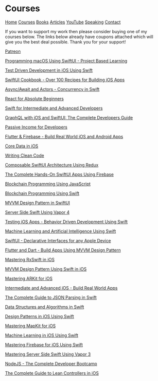 # Courses 

[Home](https://azamsharp.github.io)
[Courses](/courses)
[Books](/books)
[Articles](/articles)
[YouTube](https://www.youtube.com/channel/UCKvDySsrOVgUgRLhWHeyHJA?view_as=subscriber)
[Speaking](/speaking)
[Contact](/contact)

If you want to support my work then please consider buying one of my courses below. The links below already have coupons attached which will give you the best deal possible. Thank you for your support! 

[Patreon](https://www.patreon.com/azamsharp)

[Programming macOS Using SwiftUI - Project Based Learning](https://www.udemy.com/course/programming-macos-using-swiftui-project-based-learning/?referralCode=341C56D773F7C838A545)

[Test Driven Development in iOS Using Swift](https://www.udemy.com/course/test-driven-development-in-ios-using-swift/?referralCode=07649C41E6E184CE86B3)

[SwiftUI Cookbook - Over 100 Recipes for Building iOS Apps](https://www.udemy.com/course/swiftui-cookbook-over-100-recipes-for-building-ios-apps/?referralCode=06ADC26414C593DE91B4)

[Async/Await and Actors - Concurrency in Swift](https://www.udemy.com/course/asyncawait-and-actors-concurrency-in-swift/?referralCode=BE09E803E9E7CBF7F368)

[React for Absolute Beginners](https://www.udemy.com/course/react-for-the-absolute-beginner-reactjs-app-fundamentals/?referralCode=F498F5C907D004D3B16C)

[Swift for Intermediate and Advanced Developers](https://www.udemy.com/course/swift-for-intermediate-and-advanced-ios-developers/?referralCode=2F0103424A4D82742C72)

[GraphQL with iOS and SwiftUI: The Complete Developers Guide](https://www.udemy.com/course/graphql-in-ios-using-swift/?referralCode=9A2C826D12F2E863275E)

[Passive Income for Developers](https://www.udemy.com/course/passive-income-for-developers/?referralCode=C970A66370FC096B0974)

[Flutter & Firebase - Build Real World iOS and Android Apps](https://www.udemy.com/course/flutter-firebase-build-real-world-ios-and-android-apps/?referralCode=007B47CAB3795A71C57A)


[Core Data in iOS](https://www.udemy.com/course/core-data-in-ios/?referralCode=F87F4552453DA9E776FE)


[Writing Clean Code](https://www.udemy.com/course/writing-clean-code-swift/?referralCode=CEB5F35104C973122FE7)


[Composable SwiftUI Architecture Using Redux](https://www.udemy.com/course/composable-swiftui-architecture-using-redux/?referralCode=03CE8A82FDCB3DEF611E)


[The Complete Hands-On SwiftUI Apps Using Firebase](https://www.udemy.com/course/the-complete-hands-on-swiftui-apps-using-firebase/?referralCode=688190DEB57CD2E86A8F)

[Blockchain Programming Using JavaScript](https://www.udemy.com/course/blockchain-programming-using-javascript/?referralCode=983CDE7536B9E6108B97)

[Blockchain Programming Using Swift](https://www.udemy.com/course/blockchain-programming-in-ios-using-swift/?referralCode=1815A8641328DBA300BF)

[MVVM Design Pattern in SwiftUI](https://www.udemy.com/course/mvvm-design-pattern-in-swiftui/?referralCode=DBCF3B88D25104DA4FB2)

[Server Side Swift Using Vapor 4]( 
https://www.udemy.com/course/server-side-swift-using-vapor-4-in-ios/?referralCode=57ABBEA6147CD9678AB7)

[Testing iOS Apps - Behavior Driven Development Using Swift](
https://www.udemy.com/course/testing-ios-apps-behavior-driven-development-using-swift/?referralCode=9F97418791196A76C6DA)

[Machine Learning and Artificial Intelligence Using Swift](
https://www.udemy.com/course/machine-learning-and-artificial-intelligence-using-swift/?referralCode=CB992C10526C60C084DB)

[SwiftUI - Declarative Interfaces for any Apple Device]( 
https://www.udemy.com/course/swiftui-declarative-interfaces-for-any-apple-device/?referralCode=EB97896D293C976B3231)

[Flutter and Dart - Build Apps Using MVVM Design Pattern]( 
https://www.udemy.com/course/flutter-dart-mvvm-design-pattern/?referralCode=3E32698D188E47553501)

[Mastering RxSwift in iOS]( 
https://www.udemy.com/course/mastering-rxswift-in-ios/?referralCode=4B50D1EF895799098F55)

[MVVM Design Pattern Using Swift in iOS](
https://www.udemy.com/course/mastering-mvvm-for-ios/?referralCode=05460A957AFB76980D9F)

[Mastering ARKit for iOS]( 
https://www.udemy.com/course/mastering-arkit-for-ios-using-swift/?referralCode=E52ADAFBC9DA334B8B47)

[Intermediate and Advanced iOS - Build Real World Apps]( 
https://www.udemy.com/course/building-real-world-ios-apps-using-swift/?referralCode=872A9E8AF6F238EB7FB0)

[The Complete Guide to JSON Parsing in Swift]( 
https://www.udemy.com/course/ultimate-guide-to-json-parsing-with-swift/?referralCode=8E75504604F2D5D6BF00)

[Data Structures and Algorithms in Swift]( 
https://www.udemy.com/course/data-structures-and-algorithms-in-swift/?referralCode=D7D9938E874F0AEA74FA)

[Design Patterns in iOS Using Swift]( 
https://www.udemy.com/course/design-patterns-in-ios-using-swift/?referralCode=2A69269D1D45C284E21D)

[Mastering MapKit for iOS]( 
https://www.udemy.com/course/mastering-mapkit-for-ios/?referralCode=3F231ECA284DAB0947D7)

[Machine Learning in iOS Using Swift]( 
https://www.udemy.com/course/mastering-core-ml-for-ios/?referralCode=E1E95CF3FAFBB5C123A3)

[Mastering Firebase for iOS Using Swift]( 
https://www.udemy.com/course/practical-firebase-for-ios-using-swift/?referralCode=F37F1A54C6DD750475A5)

[Mastering Server Side Swift Using Vapor 3]( 
https://www.udemy.com/course/mastering-server-side-swift-using-vapor-3/?referralCode=AF8AB5A2592ECA524D31)

[NodeJS - The Complete Developer Bootcamp]( 
https://www.udemy.com/course/nodejs-complete-guide-to-building-data-driven-applications/?referralCode=6B6ABA84C5AC591802CE)

[The Complete Guide to Lean Controllers in iOS]( 
https://www.udemy.com/course/a-complete-guide-to-lean-controllers-in-ios/?referralCode=293D4E7C65E565EF9F47)

